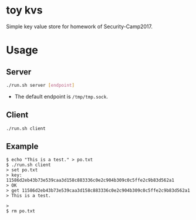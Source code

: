 # toy kvs

Simple key value store for homework of Security-Camp2017.

# Usage

## Server
```bash
./run.sh server [endpoint]
```
* The default endpoint is `/tmp/tmp.sock`.

## Client
```shell
./run.sh client
```


## Example

```shell
$ echo "This is a test." > po.txt
$ ./run.sh client
> set po.txt
> key: 11586d2eb43b73e539caa3d158c883336c0e2c904b309c0c5ffe2c9b83d562a1
> OK
> get 11586d2eb43b73e539caa3d158c883336c0e2c904b309c0c5ffe2c9b83d562a1
> This is a test.

>
$ rm po.txt
```
